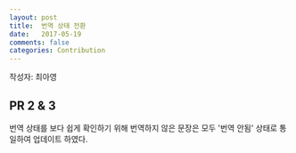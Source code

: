 ```yaml
---
layout: post
title:  번역 상태 전환
date:   2017-05-19
comments: false
categories: Contribution
---
```


작성자: 최아영

## PR 2 & 3 

번역 상태를 보다 쉽게 확인하기 위해 번역하지 않은 문장은 모두 '번역 안됨' 상태로 통일하여 업데이트 하였다.